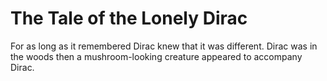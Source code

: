 # The Tale of the Lonely Dirac

For as long as it remembered Dirac knew that it was different. Dirac was in the woods then a mushroom-looking creature appeared to accompany Dirac. 
